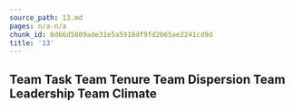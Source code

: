 ```yaml
---
source_path: 13.md
pages: n/a-n/a
chunk_id: 0d66d5809ade31e5a5918df9fd2b65ae2241cd9d
title: '13'
---
```

## Team Task Team Tenure Team Dispersion Team Leadership Team Climate
